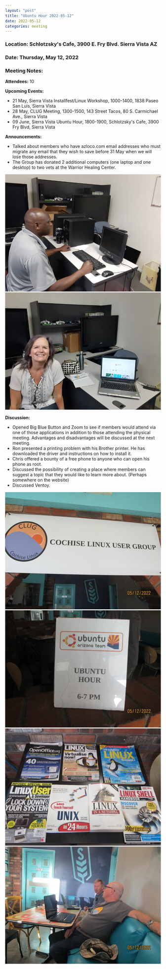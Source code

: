 ```yaml
---
layout: "post"
title: "Ubuntu Hour 2022-05-12"
date: 2022-05-12
categories: meeting
---
```


### Location: Schlotzsky's Cafe, 3900 E. Fry Blvd. Sierra Vista AZ

### Date: Thursday, May 12, 2022

### Meeting Notes:

**Attendees:** 10

**Upcoming Events:**
 * 21 May, Sierra Vista Installfest/Linux Workshop, 1000-1400, 1838 Paseo San Luis, Sierra Vista
 * 28 May, CLUG Meeting, 1300-1500, 143 Street Tacos, 80 S. Carmichael Ave., Sierra Vista
 * 09 June, Sierra Vista Ubuntu Hour, 1800-1900, Schlotzsky's Cafe, 3900 Fry Blvd, Sierra Vista

**Announcements:**
 * Talked about members who have azloco.com email addresses who must migrate any email that they wish to save before 31 May when we will lose those addresses.
 * The Group has donated 2 additional computers (one laptop and one desktop) to two vets at the Warrior Healing Center.
 
![alt text](https://raw.githubusercontent.com/CochiseLinuxUsersGroup/CochiseLinuxUsersGroup.github.io/master/images2/rsz_harlanwithhiscomputer.jpg)
![alt text](https://raw.githubusercontent.com/CochiseLinuxUsersGroup/CochiseLinuxUsersGroup.github.io/master/images2/rsz_eviewithhercomputer.jpg)

**Discussion:**
 * Opened Big Blue Button and Zoom to see if members would attend via one of those applications in addition to those attending the physical meeting.  Advantages and disadvantages will be discussed at the next meeting.
 * Ron presented a printing problem with his Brother printer.  He has downloaded the driver and instructions on how to install it.
 * Chris offered a bounty of a free phone to anyone who can open his phone as root.
 * Discussed the possibility of creating a place where members can suggest a topic that they would like to learn more about.  (Perhaps somewhere on the website)
 * Discussed Ventoy. 

![alt text](https://raw.githubusercontent.com/CochiseLinuxUsersGroup/CochiseLinuxUsersGroup.github.io/master/images2/rsz_sv_ubuntuhour_2022-05-12_1.jpg)
![alt text](https://raw.githubusercontent.com/CochiseLinuxUsersGroup/CochiseLinuxUsersGroup.github.io/master/images2/rsz_sv_ubuntuhour_2022-05-12_2.jpg)
![alt text](https://raw.githubusercontent.com/CochiseLinuxUsersGroup/CochiseLinuxUsersGroup.github.io/master/images2/rsz_sv_ubuntuhour_2022-05-12_3.jpg)
![alt text](https://raw.githubusercontent.com/CochiseLinuxUsersGroup/CochiseLinuxUsersGroup.github.io/master/images2/rsz_sv_ubuntuhour_2022-05-12_4.jpg)
